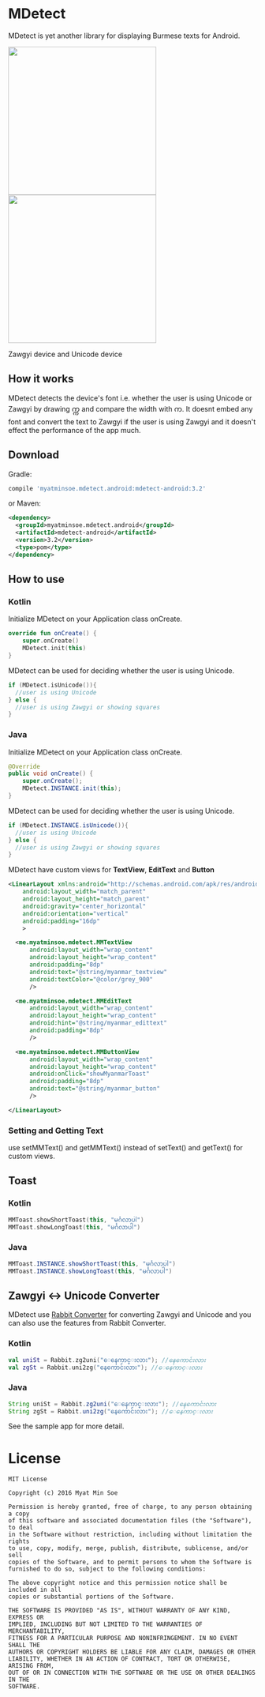 # MDetect

MDetect is yet another library for displaying Burmese texts for Android.

<img src="Screenshot_Zawgyi.png" width="300">        <img src="Screenshot_Unicode.png" width="300">

Zawgyi device and Unicode device

## How it works

MDetect detects the device's font i.e. whether the user is using Unicode or Zawgyi by drawing က္က and compare the width with က. It doesnt embed any font and convert the text to Zawgyi if the user is using Zawgyi and it doesn't effect the performance of the app much.

## Download
Gradle:
```groovy
compile 'myatminsoe.mdetect.android:mdetect-android:3.2'
```
or Maven:
```xml
<dependency>
  <groupId>myatminsoe.mdetect.android</groupId>
  <artifactId>mdetect-android</artifactId>
  <version>3.2</version>
  <type>pom</type>
</dependency>
```
## How to use

### Kotlin
Initialize MDetect on your Application class onCreate.
```kotlin
override fun onCreate() {
    super.onCreate()
    MDetect.init(this)
}
```
MDetect can be used for deciding whether the user is using Unicode.
```kotlin
if (MDetect.isUnicode()){
  //user is using Unicode
} else {
  //user is using Zawgyi or showing squares
}
```

### Java
Initialize MDetect on your Application class onCreate.
```java
@Override
public void onCreate() {
    super.onCreate();
    MDetect.INSTANCE.init(this);
}
```

MDetect can be used for deciding whether the user is using Unicode.
```java
if (MDetect.INSTANCE.isUnicode()){
  //user is using Unicode
} else {
  //user is using Zawgyi or showing squares
}
```

MDetect have custom views for **TextView**, **EditText** and **Button**
```xml
<LinearLayout xmlns:android="http://schemas.android.com/apk/res/android"
    android:layout_width="match_parent"
    android:layout_height="match_parent"
    android:gravity="center_horizontal"
    android:orientation="vertical"
    android:padding="16dp"
    >

  <me.myatminsoe.mdetect.MMTextView
      android:layout_width="wrap_content"
      android:layout_height="wrap_content"
      android:padding="8dp"
      android:text="@string/myanmar_textview"
      android:textColor="@color/grey_900"
      />

  <me.myatminsoe.mdetect.MMEditText
      android:layout_width="wrap_content"
      android:layout_height="wrap_content"
      android:hint="@string/myanmar_edittext"
      android:padding="8dp"
      />

  <me.myatminsoe.mdetect.MMButtonView
      android:layout_width="wrap_content"
      android:layout_height="wrap_content"
      android:onClick="showMyanmarToast"
      android:padding="8dp"
      android:text="@string/myanmar_button"
      />

</LinearLayout>
```

### Setting and Getting Text
use setMMText() and getMMText() instead of setText() and getText() for custom views.

## Toast
### Kotlin
```kotlin
MMToast.showShortToast(this, "မင်္ဂလာပါ")
MMToast.showLongToast(this, "မင်္ဂလာပါ")
```

### Java
```java
MMToast.INSTANCE.showShortToast(this, "မင်္ဂလာပါ")
MMToast.INSTANCE.showLongToast(this, "မင်္ဂလာပါ")
```

## Zawgyi <-> Unicode Converter
MDetect use [Rabbit Converter](https://github.com/Rabbit-Converter/Rabbit) for converting Zawgyi and Unicode and you can also use the features from Rabbit Converter.
### Kotlin
```kotlin
val uniSt = Rabbit.zg2uni("ေနေကာင္းလား"); //နေကောင်းလား
val zgSt = Rabbit.uni2zg("နေကောင်းလား"); //ေနေကာင္းလား
```

### Java
```java
String uniSt = Rabbit.zg2uni("ေနေကာင္းလား"); //နေကောင်းလား
String zgSt = Rabbit.uni2zg("နေကောင်းလား"); //ေနေကာင္းလား
```


See the sample app for more detail.

# License
```
MIT License

Copyright (c) 2016 Myat Min Soe

Permission is hereby granted, free of charge, to any person obtaining a copy
of this software and associated documentation files (the "Software"), to deal
in the Software without restriction, including without limitation the rights
to use, copy, modify, merge, publish, distribute, sublicense, and/or sell
copies of the Software, and to permit persons to whom the Software is
furnished to do so, subject to the following conditions:

The above copyright notice and this permission notice shall be included in all
copies or substantial portions of the Software.

THE SOFTWARE IS PROVIDED "AS IS", WITHOUT WARRANTY OF ANY KIND, EXPRESS OR
IMPLIED, INCLUDING BUT NOT LIMITED TO THE WARRANTIES OF MERCHANTABILITY,
FITNESS FOR A PARTICULAR PURPOSE AND NONINFRINGEMENT. IN NO EVENT SHALL THE
AUTHORS OR COPYRIGHT HOLDERS BE LIABLE FOR ANY CLAIM, DAMAGES OR OTHER
LIABILITY, WHETHER IN AN ACTION OF CONTRACT, TORT OR OTHERWISE, ARISING FROM,
OUT OF OR IN CONNECTION WITH THE SOFTWARE OR THE USE OR OTHER DEALINGS IN THE
SOFTWARE.
```
